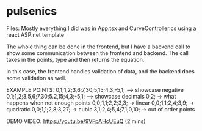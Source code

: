 # pulsenics

Files:
Mostly everything I did was in App.tsx and CurveController.cs using a react ASP.net template

The whole thing can be done in the frontend, but I have a backend call to show some communication between the frontend and backend.
The call takes in the points, type and then returns the equation.

In this case, the frontend handles validation of data, and the backend does some validation as well.

EXAMPLE POINTS:
0,1;1,2;3,6;7,30;5,15;4,3;-5,1;  --> showcase negative
0,1;1,2;3.5,6;7,30;5.2,15;4,3;-5,1; --> showcase decimals
0,2; -> what happens when not enough points
0,0;1,1;2,2;3,3; -> linear
0,0;1,1;2,4;3,9; -> quadratic
0,0;1,1;2,8;3,27; -> cubic
3,1;2,4;5,4;7,1;0,10; -> out of order points

DEMO VIDEO:
https://youtu.be/9VFpAHcUEuQ (2 mins)